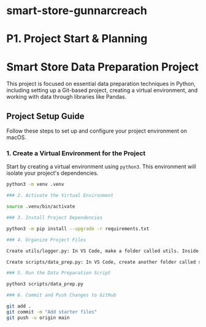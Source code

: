 # smart-store-gunnarcreach
# P1. Project Start & Planning
# Smart Store Data Preparation Project

This project is focused on essential data preparation techniques in Python, including setting up a Git-based project, creating a virtual environment, and working with data through libraries like Pandas.

## Project Setup Guide

Follow these steps to set up and configure your project environment on macOS.

### 1. Create a Virtual Environment for the Project

Start by creating a virtual environment using `python3`. This environment will isolate your project's dependencies.

```bash
python3 -m venv .venv

### 2. Activate the Virtual Environment

source .venv/bin/activate

### 3. Install Project Dependencies

python3 -m pip install --upgrade -r requirements.txt

### 4. Organize Project Files

Create utils/logger.py: In VS Code, make a folder called utils. Inside this folder, create a file named logger.py and add the starter code provided in the starter repository.

Create scripts/data_prep.py: In VS Code, create another folder called scripts. Inside this folder, create a file named data_prep.py and add the starter code provided in the starter repository.

### 5. Run the Data Preparation Script

python3 scripts/data_prep.py

### 6. Commit and Push Changes to GitHub

git add .
git commit -m "Add starter files"
git push -u origin main
